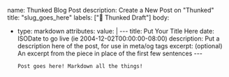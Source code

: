name: Thunked Blog Post
description: Create a New Post on "Thunked"
title: "slug_goes_here"
labels: ["📝 Thunked Draft"]
body:
  - type: markdown
    attributes:
      value: |
        ---
        title: Put Your Title Here
        date: ISODate to go live (ie 2004-12-02T00:00:00-08:00)
        description: Put a description here of the post, for use in meta/og tags
        excerpt: (optional) An excerpt from the piece in place of the first few sentences
        ---
        
        Post goes here! Markdown all the things!
